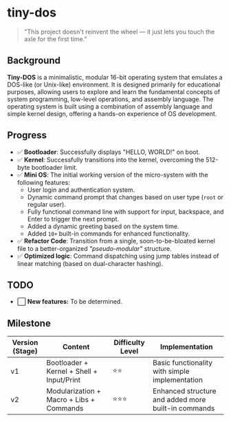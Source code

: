# tiny-dos

> "This project doesn't reinvent the wheel — it just lets you touch the axle for the first time."

## Background

**Tiny-DOS** is a minimalistic, modular 16-bit operating system that emulates a DOS-like (or Unix-like) environment. 
It is designed primarily for educational purposes, allowing users to explore and learn the fundamental 
concepts of system programming, low-level operations, and assembly language. The operating system is 
built using a combination of assembly language and simple kernel design, offering a hands-on experience 
of OS development.

## Progress

- ✅ **Bootloader**: Successfully displays "HELLO, WORLD!" on boot.
- ✅ **Kernel**: Successfully transitions into the kernel, overcoming the 512-byte bootloader limit.
- ✅ **Mini OS**: The initial working version of the micro-system with the following features:
    - User login and authentication system.
    - Dynamic command prompt that changes based on user type (`root` or regular user).
    - Fully functional command line with support for input, backspace, and Enter to trigger the next prompt.
    - Added a dynamic greeting based on the system time.
    - Added `10+` built-in commands for enhanced functionality.
- ✅ **Refactor Code**: Transition from a single, soon-to-be-bloated kernel file to a better-organized *"pseudo-modular"* structure.
- ✅ **Optimized logic**: Command dispatching using jump tables instead of linear matching (based on dual-character hashing).

## TODO

- ⬜ **New features:** To be determined.

## Milestone

| Version (Stage) | Content                                   | Difficulty Level | Implementation                                      |
|-----------------|-------------------------------------------|------------------|-----------------------------------------------------|
| v1              | Bootloader + Kernel + Shell + Input/Print | ⭐⭐               | Basic functionality with simple implementation      |
| v2              | Modularization + Macro + Libs + Commands  | ⭐⭐⭐              | Enhanced structure and added more built-in commands |
